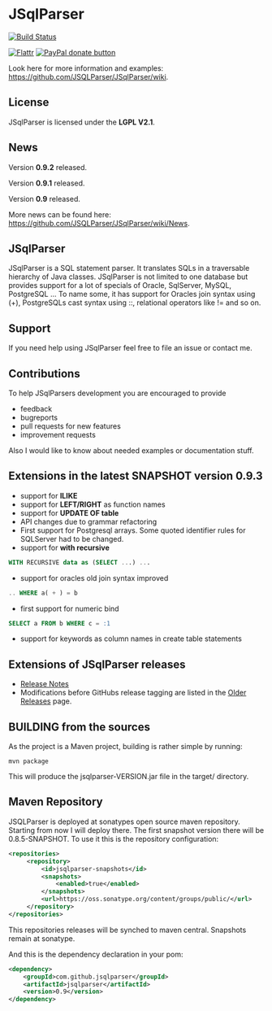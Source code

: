# JSqlParser

[![Build Status](https://travis-ci.org/JSQLParser/JSqlParser.svg?branch=master)](https://travis-ci.org/JSQLParser/JSqlParser)

[![Flattr](http://api.flattr.com/button/flattr-badge-large.png)](https://flattr.com/submit/auto?user_id=wumpz&url=http%3A%2F%2Fgithub.com%2FJSQLParser%2FJSqlParser)  [![PayPal donate button](http://img.shields.io/paypal/donate.png?color=yellow)](https://www.paypal.com/cgi-bin/webscr?cmd=_s-xclick&hosted_button_id=64CCN9JJANZXA "Help this JSqlParser version using Paypal")  

Look here for more information and examples: https://github.com/JSQLParser/JSqlParser/wiki.

## License

JSqlParser is licensed under the **LGPL V2.1**.


## News

Version **0.9.2** released.

Version **0.9.1** released.

Version **0.9** released.

More news can be found here: https://github.com/JSQLParser/JSqlParser/wiki/News.

## JSqlParser

JSqlParser is a SQL statement parser. It translates SQLs in a traversable hierarchy of Java classes. JSqlParser is not limited to one database but provides support for a lot of specials of Oracle, SqlServer, MySQL, PostgreSQL ... To name some, it has support for Oracles join syntax using (+), PostgreSQLs cast syntax using ::, relational operators like != and so on.

## Support
If you need help using JSqlParser feel free to file an issue or contact me.

## Contributions
To help JSqlParsers development you are encouraged to provide 
* feedback
* bugreports
* pull requests for new features
* improvement requests

Also I would like to know about needed examples or documentation stuff.

## Extensions in the latest SNAPSHOT version 0.9.3

* support for **ILIKE**
* support for **LEFT/RIGHT** as function names
* support for **UPDATE OF table**
* API changes due to grammar refactoring
* First support for Postgresql arrays. Some quoted identifier rules for SQLServer
  had to be changed. 
* support for **with recursive**

```sql
WITH RECURSIVE data as (SELECT ...) ...
```

* support for oracles old join syntax improved

```sql
.. WHERE a( + ) = b
```

* first support for numeric bind

```sql
SELECT a FROM b WHERE c = :1
```

* support for keywords as column names in create table statements

## Extensions of JSqlParser releases

* [Release Notes](https://github.com/JSQLParser/JSqlParser/releases)
* Modifications before GitHubs release tagging are listed in the [Older Releases](https://github.com/JSQLParser/JSqlParser/wiki/Older-Releases) page.



## BUILDING from the sources

As the project is a Maven project, building is rather simple by running:

	mvn package

This will produce the jsqlparser-VERSION.jar file in the target/ directory.

## Maven Repository

JSQLParser is deployed at sonatypes open source maven repository. 
Starting from now I will deploy there. The first snapshot version there will be 0.8.5-SNAPSHOT.
To use it this is the repository configuration:

```xml
<repositories>
     <repository>
         <id>jsqlparser-snapshots</id>
         <snapshots>
             <enabled>true</enabled>
         </snapshots>
         <url>https://oss.sonatype.org/content/groups/public/</url>
     </repository>
</repositories>
```
This repositories releases will be synched to maven central. Snapshots remain at sonatype.

And this is the dependency declaration in your pom:
```xml
<dependency>
	<groupId>com.github.jsqlparser</groupId>
	<artifactId>jsqlparser</artifactId>
	<version>0.9</version>
</dependency>
```

